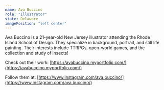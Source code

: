 ```yaml
---
name: Ava Buccino
role: "Illustrator"
state: Delaware
imagePosition: "left center"
---
```


Ava Buccino is a 21-year-old New Jersey illustrator attending the Rhode
Island School of Design. They specialize in background, portrait, and
still life painting. Their interests include TTRPGs, open-world games,
and the collection and study of insects!

Check out their work:
[https://avabuccino.myportfolio.com/](https://avabuccino.myportfolio.com/)

Follow them at:
[https://www.instagram.com/ava.buccino/](https://www.instagram.com/ava.buccino/)
